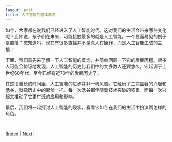 ```yaml
---
layout: post
title: 人工智能的基本概念
---
```


如今，大家都在说我们已经进入了人工智能时代。这对我们的生活会带来哪些变化呢？比如说，孩子们在未来，可能接触最多的就是人工智能。一个显而易见的例子是直播：您知道吗，现在有很多直播并不是真人在操作，而是人工智能生成的主播！

下面，我们首先来了解一下人工智能的概念，并简单回顾一下它的发展历程。很多人可能会惊讶地发现，人工智能的历史比我们中的大多数人还要悠久。它起源于上世纪60年代，至今已经有近70年的发展历史了。

在这段漫长的时间里，人工智能的进步并非一帆风顺。它经历了三次显著的兴起和低谷，就像历史中的起伏一样。每一次低谷都伴随着技术突破的积累，而每一次兴起又推动了它更广泛的应用和影响。

最后，我们将一起探讨人工智能的现状，看看它如今在我们的生活中扮演着怎样的角色。

<br/>

|[Index](./) | [Next](0-5-definition)|
